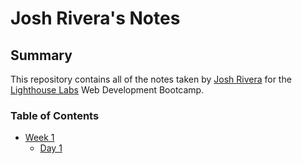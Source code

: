 # Josh Rivera's Notes
## Summary 
This repository contains all of the notes taken by [Josh Rivera](https://github.com/jrivera604/lighthouse-web-notes) for the [Lighthouse Labs](https://www.lighthouselabs.ca/) Web Development Bootcamp.
### Table of Contents
* [Week 1](/Week1)
  * [Day 1](/Week1/Day_1)